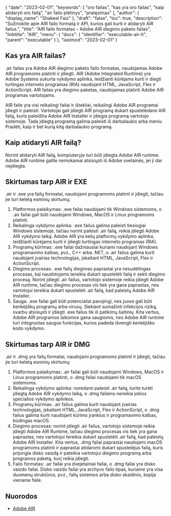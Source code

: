{
  "date": "2023-02-01",
  "keywords": [
"oro failas",
"kas yra oro failas",
"kaip atidaryti oro failą",
"air failo plėtinys",
"pratęsimas"
],
  "author": {
    "display_name": "Shakeel Faiz"
},
  "draft": "false",
  "toc": true,
  "description": "Sužinokite apie AIR failo formatą ir API, kurios gali kurti ir atidaryti AIR failus.",
  "title": "AIR failo formatas – Adobe AIR diegimo paketo failas",
  "linktitle": "AIR",
  "menu": {
    "docs": {
      "identifier": "executable-air-lt",
      "parent": "executable"
}
},
  "lastmod": "2023-02-01"
}

## Kas yra AIR failas?

.air failas yra Adobe AIR diegimo paketo failo formatas, naudojamas Adobe AIR programoms platinti ir įdiegti. AIR (Adobe Integrated Runtime) yra Adobe Systems sukurta vykdymo aplinka, leidžianti kūrėjams kurti ir diegti turtingas interneto programas (RIA) naudojant HTML, JavaScript, Flex ir ActionScript. AIR failas yra diegimo paketas, naudojamas platinti Adobe AIR programas vartotojams.

AIR faile yra visi reikalingi failai ir ištekliai, reikalingi Adobe AIR programai įdiegti ir paleisti. Vartotojai gali įdiegti AIR programą dukart spustelėdami AIR failą, kuris paleidžia Adobe AIR Installer ir įdiegia programą vartotojo sistemoje. Tada įdiegtą programą galima paleisti iš darbalaukio arba meniu Pradėti, kaip ir bet kurią kitą darbalaukio programą.

## Kaip atidaryti AIR failą?

Norint atidaryti AIR failą, kompiuteryje turi būti įdiegta Adobe AIR runtime. Adobe AIR runtime galite nemokamai atsisiųsti iš Adobe svetainės, jei ji dar neįdiegta.

## Skirtumas tarp AIR ir EXE

.air ir .exe yra failų formatai, naudojami programoms platinti ir įdiegti, tačiau jie turi keletą esminių skirtumų:

1. Platformos palaikymas: .exe failai naudojami tik Windows sistemoms, o .air failai gali būti naudojami Windows, MacOS ir Linux programoms platinti.
2. Reikalinga vykdymo aplinka: .exe failus galima paleisti tiesiogiai Windows sistemoje, tačiau norint paleisti .air failą, reikia įdiegti Adobe AIR vykdymo laiką. Adobe AIR yra kelių platformų vykdymo aplinka, leidžianti kūrėjams kurti ir įdiegti turtingas interneto programas (RIA).
3. Programų kūrimas: .exe failai dažniausiai kuriami naudojant Windows programavimo kalbas, pvz., C++ arba .NET, o .air failus galima kurti naudojant įvairias technologijas, įskaitant HTML, JavaScript, Flex ir ActionScript.
4. Diegimo procesas: .exe failų diegimas paprastai yra nesudėtingas procesas, kai naudotojams tereikia dukart spustelėti failą ir sekti diegimo procesą. Norint įdiegti .air failus, vartotojo sistemoje reikia įdiegti Adobe AIR runtime, tačiau diegimo procesas vis tiek yra gana paprastas, nes vartotojui tereikia dukart spustelėti .air failą, kad paleistų Adobe AIR Installer.
5. Sauga: .exe failai gali būti potencialiai pavojingi, nes juose gali būti kenkėjiškų programų arba virusų. Siekiant sumažinti infekcijos riziką, svarbu atsisiųsti ir įdiegti .exe failus tik iš patikimų šaltinių. Kita vertus, Adobe AIR programos laikomos gana saugiomis, nes Adobe AIR runtime turi integruotas saugos funkcijas, kurios padeda išvengti kenkėjiško kodo vykdymo.

## Skirtumas tarp AIR ir DMG

.air ir .dmg yra failų formatai, naudojami programoms platinti ir įdiegti, tačiau jie turi keletą esminių skirtumų:

1. Platformos palaikymas: .air failai gali būti naudojami Windows, MacOS ir Linux programoms platinti, o .dmg failai naudojami tik macOS sistemoms.
2. Reikalinga vykdymo aplinka: norėdami paleisti .air failą, turite turėti įdiegtą Adobe AIR vykdymo laiką, o .dmg failams nereikia jokios specialios vykdymo aplinkos.
3. Programų kūrimas: .air failus galima kurti naudojant įvairias technologijas, įskaitant HTML, JavaScript, Flex ir ActionScript, o .dmg failus galima kurti naudojant kūrimo įrankius ir programavimo kalbas, būdingas macOS.
4. Diegimo procesas: norint įdiegti .air failus, vartotojo sistemoje reikia įdiegti Adobe AIR Runtime, tačiau diegimo procesas vis tiek yra gana paprastas, nes vartotojui tereikia dukart spustelėti .air failą, kad paleistų Adobe AIR Installer. Kita vertus, .dmg failai paprastai naudojami macOS programoms platinti ir paprastai atidaromi dukart spustelėjus failą, kuris prijungia disko vaizdą ir pateikia vartotojui diegimo programą arba programos paketą, kurį reikia įdiegti.
5. Failo formatas: .air failai yra dvejetainiai failai, o .dmg failai yra disko vaizdo failai. Disko vaizdo failai yra archyvo failo tipas, kuriame yra visa duomenų struktūros, pvz., failų sistemos arba disko skaidinio, kopija viename faile.

## Nuorodos
* [Adobe AIR](https://en.wikipedia.org/wiki/Adobe_AIR)



